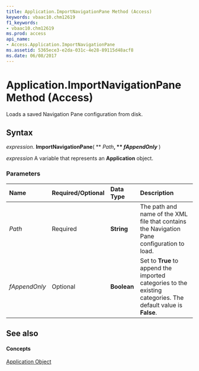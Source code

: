 ```yaml
---
title: Application.ImportNavigationPane Method (Access)
keywords: vbaac10.chm12619
f1_keywords:
- vbaac10.chm12619
ms.prod: access
api_name:
- Access.Application.ImportNavigationPane
ms.assetid: 5365ece3-e2da-031c-4e28-89115d48acf8
ms.date: 06/08/2017
---
```



# Application.ImportNavigationPane Method (Access)

Loads a saved Navigation Pane configuration from disk.


## Syntax

 _expression_. **ImportNavigationPane**( ** _Path_**, ** _fAppendOnly_** )

 _expression_ A variable that represents an **Application** object.


### Parameters



|**Name**|**Required/Optional**|**Data Type**|**Description**|
|:-----|:-----|:-----|:-----|
| _Path_|Required|**String**|The path and name of the XML file that contains the Navigation Pane configuration to load. |
| _fAppendOnly_|Optional|**Boolean**|Set to  **True** to append the imported categories to the existing categories. The default value is **False**.|

## See also


#### Concepts


[Application Object](application-object-access.md)

